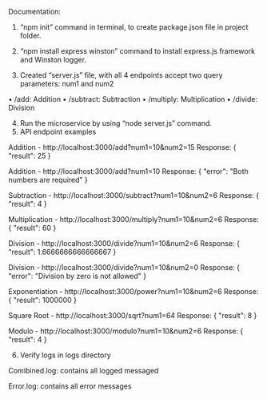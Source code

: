 Documentation:

1.	“npm init” command in terminal, to create package.json file in project folder.

2.	“npm install express winston” command to install express.js framework and Winston logger.

3.	Created “server.js” file, with all 4 endpoints accept two query parameters: num1 and num2

•	/add: Addition
•	/subtract: Subtraction
•	/multiply: Multiplication
•	/divide: Division

4.	Run the microservice by using “node server.js” command.
5.	API endpoint examples

Addition - http://localhost:3000/add?num1=10&num2=15
Response:
{
    "result": 25
}

Addition - http://localhost:3000/add?num1=10
Response:
{
    "error": "Both numbers are required"
}


Subtraction - http://localhost:3000/subtract?num1=10&num2=6
Response:
{
    "result": 4
}

Multiplication - http://localhost:3000/multiply?num1=10&num2=6
Response:
{
    "result": 60
}

Division - http://localhost:3000/divide?num1=10&num2=6
Response:
{
    "result": 1.6666666666666667
}

Division - http://localhost:3000/divide?num1=10&num2=0
Response:
{
    "error": "Division by zero is not allowed"
}


Exponentiation - http://localhost:3000/power?num1=10&num2=6
Response:
{
    "result": 1000000
}


Square Root - http://localhost:3000/sqrt?num1=64
Response:
{
    "result": 8
}


Modulo - http://localhost:3000/modulo?num1=10&num2=6
Response:
{
    "result": 4
}

6.	Verify logs in logs directory

Comibined.log: contains all logged messaged
 
Error.log: contains all error messages

 
